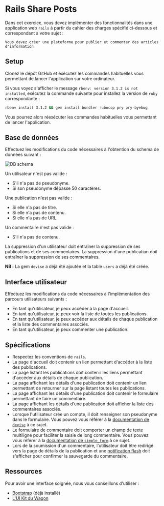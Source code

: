 # Rails Share Posts

Dans cet exercice, vous devez implémenter des fonctionnalités dans une application web `rails` à partir du cahier des charges spécifié ci-dessous et correspondant à votre sujet :

```
Vous devez créer une plateforme pour publier et commenter des articles d'information
```

## Setup

Clonez le dépôt GitHub et exécutez les commandes habituelles vous permettant de lancer l'application sur votre ordinateur.

Si vous voyez s'afficher le message `rbenv: version 3.1.2 is not installed`, exécutez la commande suivante pour installez la version de `ruby` correspondante :

```bash
rbenv install 3.1.2 && gem install bundler rubocop pry pry-byebug
```

Vous pourrez alors réexécuter les commandes habituelles vous permettant de lancer l'application.

## Base de données

Effectuez les modifications du code nécessaires à l'obtention du schema de données suivant :

<img src="https://raw.githubusercontent.com/lewagon/fullstack-images/master/assess/share_post_db_schema.png" alt="DB schema">

Un utilisateur n'est pas valide :

- S'il n'a pas de pseudonyme.
- Si son pseudonyme dépasse 50 caractères. 

Une publication n'est pas valide :

- Si elle n'a pas de titre.
- Si elle n'a pas de contenu.
- Si elle n'a pas de URL.

Un commentaire n'est pas valide :
- S'il n'a pas de contenu.

La suppression d'un utilisateur doit entraîner la suppression de ses publications et de ses commentaires. La suppression d'une publication doit entraîner la suppression de ses commentaires.

**NB :** La gem `devise` a déjà été ajoutée et la table `users` a déjà été créée.

## Interface utilisateur

Effectuez les modifications du code nécessaires à l'implémentation des parcours utilisateurs suivants :

- En tant qu'utilisateur, je peux accéder à la page d'accueil.
- En tant qu'utilisateur, je peux voir la liste de toutes les publications.
- En tant qu'utilisateur, je peux accéder aux détails de chaque publication et la liste des commentaires associés.
- En tant qu'utilisateur, je peux commenter une publication.

## Spécifications

- Respectez les conventions de `rails`.
- La page d'accueil doit contenir un lien permettant d'accéder à la liste des publications.
- La page listant les publications doit contenir les liens permettant d'accéder aux détails de chaque publication.
- La page affichant les détails d'une publication doit contenir un lien permettant de retourner sur la page listant toutes les publications.
- La page affichant les détails d'une publication doit contenir le formulaire permettant de faire un commentaire.
- La page affichant les détails d'une publication doit afficher la liste des commentaires associés.
- Lorsque l'utilisateur crée un compte, il doit renseigner son pseudonyme dans le formulaire. Vous pouvez vous référer à la <a href="https://github.com/heartcombo/devise" target="_blank">documentation de `devise`</a> à ce sujet.
- Le formulaire de commentaire doit comporter un champ de texte multiligne pour faciliter la saisie de long commentaire. Vous pouvez vous référer à la <a href="https://github.com/heartcombo/simple_form" target="_blank">documentation de `simple_form`</a> à ce sujet.
- Lors de la soumission d'un commentaire, l'utilisateur doit être redirigé vers la page de détails de la publication et une <a href="https://www.rubyguides.com/2019/11/rails-flash-messages/" target="_blank">notification flash</a> doit s'afficher pour confirmer la sauvegarde du commentaire.

## Ressources

Pour avoir une interface soignée, nous vous conseillons d'utiliser :

- <a href="https://getbootstrap.com/docs/4.6/getting-started/introduction/" target="_blank">Bootstrap</a> (déjà installé)
- <a href="https://uikit.lewagon.com/" target="_blank">L'UI Kit du Wagon</a>
